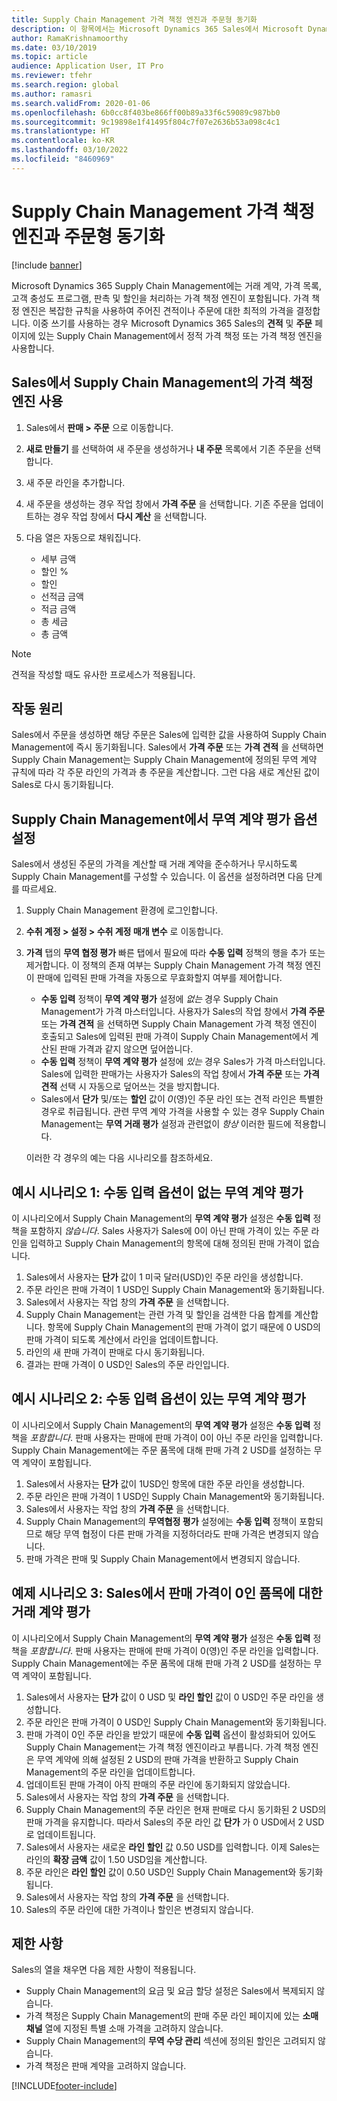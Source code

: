 ```yaml
---
title: Supply Chain Management 가격 책정 엔진과 주문형 동기화
description: 이 항목에서는 Microsoft Dynamics 365 Sales에서 Microsoft Dynamics 365 Supply Chain Management의 가격 책정 엔진을 사용하는 방법에 대해 설명합니다.
author: RamaKrishnamoorthy
ms.date: 03/10/2019
ms.topic: article
audience: Application User, IT Pro
ms.reviewer: tfehr
ms.search.region: global
ms.author: ramasri
ms.search.validFrom: 2020-01-06
ms.openlocfilehash: 6b0cc8f403be866ff00b89a33f6c59089c987bb0
ms.sourcegitcommit: 9c19898e1f41495f804c7f07e2636b53a098c4c1
ms.translationtype: HT
ms.contentlocale: ko-KR
ms.lasthandoff: 03/10/2022
ms.locfileid: "8460969"
---
```

# <a name="sync-on-demand-with-the-supply-chain-management-pricing-engine"></a>Supply Chain Management 가격 책정 엔진과 주문형 동기화

[!include [banner](../../includes/banner.md)]

Microsoft Dynamics 365 Supply Chain Management에는 거래 계약, 가격 목록, 고객 충성도 프로그램, 판촉 및 할인을 처리하는 가격 책정 엔진이 포함됩니다. 가격 책정 엔진은 복잡한 규칙을 사용하여 주어진 견적이나 주문에 대한 최적의 가격을 결정합니다. 이중 쓰기를 사용하는 경우 Microsoft Dynamics 365 Sales의 **견적** 및 **주문** 페이지에 있는 Supply Chain Management에서 정적 가격 책정 또는 가격 책정 엔진을 사용합니다.

## <a name="use-the-pricing-engine-from-supply-chain-management-in-sales"></a>Sales에서 Supply Chain Management의 가격 책정 엔진 사용

1. Sales에서 **판매 \> 주문** 으로 이동합니다.
1. **새로 만들기** 를 선택하여 새 주문을 생성하거나 **내 주문** 목록에서 기존 주문을 선택합니다.
1. 새 주문 라인을 추가합니다.
1. 새 주문을 생성하는 경우 작업 창에서 **가격 주문** 을 선택합니다. 기존 주문을 업데이트하는 경우 작업 창에서 **다시 계산** 을 선택합니다.
1. 다음 열은 자동으로 채워집니다.

    - 세부 금액
    - 할인 %
    - 할인
    - 선적금 금액
    - 적금 금액
    - 총 세금
    - 총 금액

> [!NOTE]
> 견적을 작성할 때도 유사한 프로세스가 적용됩니다.

## <a name="how-it-works"></a>작동 원리

Sales에서 주문을 생성하면 해당 주문은 Sales에 입력한 값을 사용하여 Supply Chain Management에 즉시 동기화됩니다. Sales에서 **가격 주문** 또는 **가격 견적** 을 선택하면 Supply Chain Management는 Supply Chain Management에 정의된 무역 계약 규칙에 따라 각 주문 라인의 가격과 총 주문을 계산합니다. 그런 다음 새로 계산된 값이 Sales로 다시 동기화됩니다.

## <a name="set-trade-agreement-evaluation-options-in-supply-chain-management"></a>Supply Chain Management에서 무역 계약 평가 옵션 설정

Sales에서 생성된 주문의 가격을 계산할 때 거래 계약을 준수하거나 무시하도록 Supply Chain Management를 구성할 수 있습니다. 이 옵션을 설정하려면 다음 단계를 따르세요.

1. Supply Chain Management 환경에 로그인합니다.
1. **수취 계정 \> 설정 \> 수취 계정 매개 변수** 로 이동합니다.
1. **가격** 탭의 **무역 협정 평가** 빠른 탭에서 필요에 따라 **수동 입력** 정책의 행을 추가 또는 제거합니다. 이 정책의 존재 여부는 Supply Chain Management 가격 책정 엔진이 판매에 입력된 판매 가격을 자동으로 무효화할지 여부를 제어합니다.

    - **수동 입력** 정책이 **무역 계약 평가** 설정에 *없는* 경우 Supply Chain Management가 가격 마스터입니다. 사용자가 Sales의 작업 창에서 **가격 주문** 또는 **가격 견적** 을 선택하면 Supply Chain Management 가격 책정 엔진이 호출되고 Sales에 입력된 판매 가격이 Supply Chain Management에서 계산된 판매 가격과 같지 않으면 덮어씁니다.
    - **수동 입력** 정책이 **무역 계약 평가** 설정에 *있는* 경우 Sales가 가격 마스터입니다. Sales에 입력한 판매가는 사용자가 Sales의 작업 창에서 **가격 주문** 또는 **가격 견적** 선택 시 자동으로 덮어쓰는 것을 방지합니다.
    - Sales에서 **단가** 및/또는 **할인** 값이 *0*(영)인 주문 라인 또는 견적 라인은 특별한 경우로 취급됩니다. 관련 무역 계약 가격을 사용할 수 있는 경우 Supply Chain Management는 **무역 거래 평가** 설정과 관련없이 *항상* 이러한 필드에 적용합니다.

    이러한 각 경우의 예는 다음 시나리오를 참조하세요.

## <a name="example-scenario-1-trade-agreement-evaluation-without-the-manual-entry-option"></a>예시 시나리오 1: 수동 입력 옵션이 없는 무역 계약 평가

이 시나리오에서 Supply Chain Management의 **무역 계약 평가** 설정은 **수동 입력** 정책을 포함하지 *않습니다*. Sales 사용자가 Sales에 0이 아닌 판매 가격이 있는 주문 라인을 입력하고 Supply Chain Management의 항목에 대해 정의된 판매 가격이 없습니다.

1. Sales에서 사용자는 **단가** 값이 1 미국 달러(USD)인 주문 라인을 생성합니다.
1. 주문 라인은 판매 가격이 1 USD인 Supply Chain Management와 동기화됩니다.
1. Sales에서 사용자는 작업 창의 **가격 주문** 을 선택합니다.
1. Supply Chain Management는 관련 가격 및 할인을 검색한 다음 합계를 계산합니다. 항목에 Supply Chain Management의 판매 가격이 없기 때문에 0 USD의 판매 가격이 되도록 계산에서 라인을 업데이트합니다.
1. 라인의 새 판매 가격이 판매로 다시 동기화됩니다.
1. 결과는 판매 가격이 0 USD인 Sales의 주문 라인입니다.

## <a name="example-scenario-2-trade-agreement-evaluation-with-the-manual-entry-option"></a>예시 시나리오 2: 수동 입력 옵션이 있는 무역 계약 평가

이 시나리오에서 Supply Chain Management의 **무역 계약 평가** 설정은 **수동 입력** 정책을 *포함합니다*. 판매 사용자는 판매에 판매 가격이 0이 아닌 주문 라인을 입력합니다. Supply Chain Management에는 주문 품목에 대해 판매 가격 2 USD를 설정하는 무역 계약이 포함됩니다.

1. Sales에서 사용자는 **단가** 값이 1USD인 항목에 대한 주문 라인을 생성합니다.
1. 주문 라인은 판매 가격이 1 USD인 Supply Chain Management와 동기화됩니다.
1. Sales에서 사용자는 작업 창의 **가격 주문** 을 선택합니다.
1. Supply Chain Management의 **무역협정 평가** 설정에는 **수동 입력** 정책이 포함되므로 해당 무역 협정이 다른 판매 가격을 지정하더라도 판매 가격은 변경되지 않습니다.
1. 판매 가격은 판매 및 Supply Chain Management에서 변경되지 않습니다.

## <a name="example-scenario-3-trade-agreement-evaluation-for-an-item-that-has-a-sales-price-of-zero-in-sales"></a>예제 시나리오 3: Sales에서 판매 가격이 0인 품목에 대한 거래 계약 평가

이 시나리오에서 Supply Chain Management의 **무역 계약 평가** 설정은 **수동 입력** 정책을 *포함합니다*. 판매 사용자는 판매에 판매 가격이 0(영)인 주문 라인을 입력합니다. Supply Chain Management에는 주문 품목에 대해 판매 가격 2 USD를 설정하는 무역 계약이 포함됩니다.

1. Sales에서 사용자는 **단가** 값이 0 USD 및 **라인 할인** 값이 0 USD인 주문 라인을 생성합니다.
1. 주문 라인은 판매 가격이 0 USD인 Supply Chain Management와 동기화됩니다.
1. 판매 가격이 0인 주문 라인을 받았기 때문에 **수동 입력** 옵션이 활성화되어 있어도 Supply Chain Management는 가격 책정 엔진이라고 부릅니다. 가격 책정 엔진은 무역 계약에 의해 설정된 2 USD의 판매 가격을 반환하고 Supply Chain Management의 주문 라인을 업데이트합니다.
1. 업데이트된 판매 가격이 아직 판매의 주문 라인에 동기화되지 않았습니다.
1. Sales에서 사용자는 작업 창의 **가격 주문** 을 선택합니다.
1. Supply Chain Management의 주문 라인은 현재 판매로 다시 동기화된 2 USD의 판매 가격을 유지합니다. 따라서 Sales의 주문 라인 값 **단가** 가 0 USD에서 2 USD로 업데이트됩니다.
1. Sales에서 사용자는 새로운 **라인 할인** 값 0.50 USD를 입력합니다. 이제 Sales는 라인의 **확장 금액** 값이 1.50 USD임을 계산합니다.
1. 주문 라인은 **라인 할인** 값이 0.50 USD인 Supply Chain Management와 동기화됩니다.
1. Sales에서 사용자는 작업 창의 **가격 주문** 을 선택합니다.
1. Sales의 주문 라인에 대한 가격이나 할인은 변경되지 않습니다.

## <a name="limitations"></a>제한 사항

Sales의 열을 채우면 다음 제한 사항이 적용됩니다.

- Supply Chain Management의 요금 및 요금 할당 설정은 Sales에서 복제되지 않습니다.
- 가격 책정은 Supply Chain Management의 판매 주문 라인 페이지에 있는 **소매 채널** 열에 지정된 특별 소매 가격을 고려하지 않습니다.
- Supply Chain Management의 **무역 수당 관리** 섹션에 정의된 할인은 고려되지 않습니다.
- 가격 책정은 판매 계약을 고려하지 않습니다.

[!INCLUDE[footer-include](../../../../includes/footer-banner.md)]
